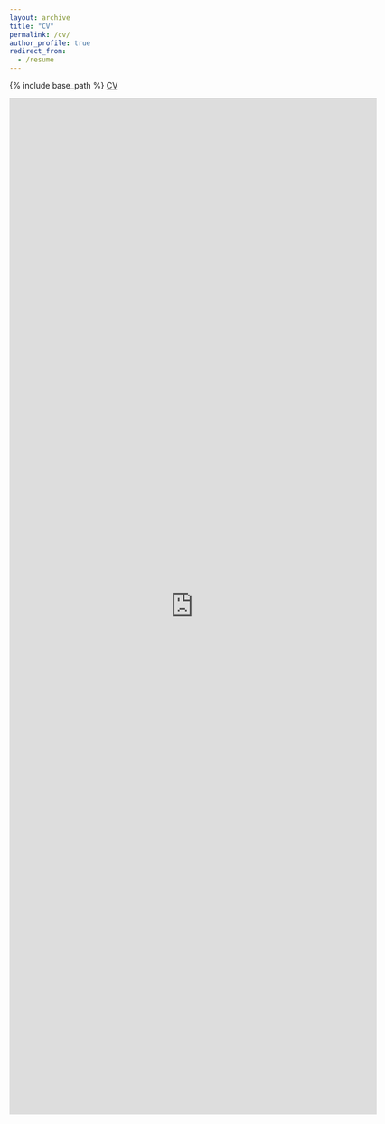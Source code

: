 ```yaml
---
layout: archive
title: "CV"
permalink: /cv/
author_profile: true
redirect_from:
  - /resume
---
```


{% include base_path %}
[CV](http://xixianliao.github.io/images/CV.pdf)

<embed src="http://xixianliao.github.io/images/CV.pdf" width="650" height="1800" type='application/pdf'> 
